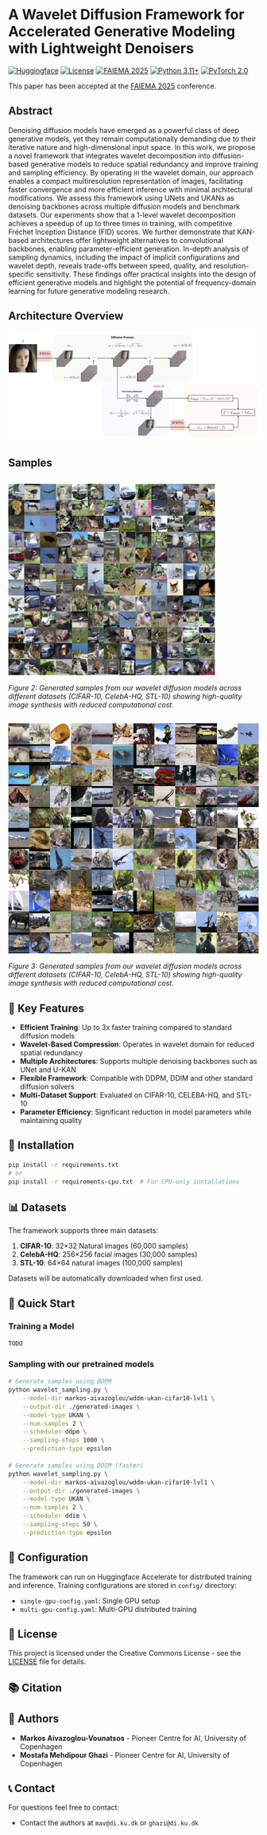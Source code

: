 # A Wavelet Diffusion Framework for Accelerated Generative Modeling with Lightweight Denoisers

[![Huggingface](https://img.shields.io/badge/Huggingface-Model%20Hub-blue.svg)](https://huggingface.co/markos-aivazoglou/wavelet-diffusion)
[![License](https://img.shields.io/badge/License-CC%20BY--NC--SA%204.0-lightgrey.svg)](https://creativecommons.org/licenses/by-nc-sa/4.0/)
[![FAIEMA 2025](https://img.shields.io/badge/FAIEMA-2025-blue)](https://www.faiema.org/)
[![Python 3.11+](https://img.shields.io/badge/python-3.11+-blue.svg)](https://www.python.org/downloads/)
[![PyTorch 2.0](https://img.shields.io/badge/PyTorch-2.0+-orange)](https://pytorch.org/)

This paper has been accepted at the [FAIEMA 2025](https://www.faiema.org/) conference.

## Abstract

Denoising diffusion models have emerged as a powerful class of deep generative models, yet they remain computationally demanding due to their iterative nature and high-dimensional input space. In this work, we propose a novel framework that integrates wavelet decomposition into diffusion-based generative models to reduce spatial redundancy and improve training and sampling efficiency. By operating in the wavelet domain, our approach enables a compact multiresolution representation of images, facilitating faster convergence and more efficient inference with minimal architectural modifications. We assess this framework using UNets and UKANs as denoising backbones across multiple diffusion models and benchmark datasets. Our experiments show that a 1-level wavelet decomposition achieves a speedup of up to three times in training, with competitive Fréchet Inception Distance (FID) scores. We further demonstrate that KAN-based architectures offer lightweight alternatives to convolutional backbones, enabling parameter-efficient generation. In-depth analysis of sampling dynamics, including the impact of implicit configurations and wavelet depth, reveals trade-offs between speed, quality, and resolution-specific sensitivity. These findings offer practical insights into the design of efficient generative models and highlight the potential of frequency-domain learning for future generative modeling research.

## Architecture Overview
![Architecture Overview width:200px](figures/wddpm-diffusion-new.png)

## Samples

## 
![Generated Samples C10 UNET](figures/grid_cifar10_unet_32x32.png)

*Figure 2: Generated samples from our wavelet diffusion models across different datasets (CIFAR-10, CelebA-HQ, STL-10) showing high-quality image synthesis with reduced computational cost.*

## 
![Generated Samples STL10 UKAN](figures/grid_stl10_ukan_64x64.png)

*Figure 3: Generated samples from our wavelet diffusion models across different datasets (CIFAR-10, CelebA-HQ, STL-10) showing high-quality image synthesis with reduced computational cost.*

## 🚀 Key Features

- **Efficient Training**: Up to 3x faster training compared to standard diffusion models
- **Wavelet-Based Compression**: Operates in wavelet domain for reduced spatial redundancy
- **Multiple Architectures**: Supports multiple denoising backbones such as UNet and U-KAN
- **Flexible Framework**: Compatible with DDPM, DDIM and other standard diffusion solvers
- **Multi-Dataset Support**: Evaluated on CIFAR-10, CELEBA-HQ, and STL-10
- **Parameter Efficiency**: Significant reduction in model parameters while maintaining quality

## 🔧 Installation

```bash
pip install -r requirements.txt
# or
pip install -r requirements-cpu.txt  # For CPU-only installations
```

## 📊 Datasets

The framework supports three main datasets:

1. **CIFAR-10**: 32×32 Natural images (60,000 samples)
2. **CelebA-HQ**: 256×256 facial images (30,000 samples) 
3. **STL-10**: 64×64 natural images (100,000 samples)

Datasets will be automatically downloaded when first used.

## 🏃 Quick Start

### Training a Model

```bash
TODO
```

### Sampling with our pretrained models

```bash
# Generate samples using DDPM
python wavelet_sampling.py \
    --model-dir markos-aivazoglou/wddm-ukan-cifar10-lvl1 \
    --output-dir ./generated-images \
    --model-type UKAN \
    --num-samples 2 \
    --scheduler ddpm \
    --sampling-steps 1000 \
    --prediction-type epsilon

# Generate samples using DDIM (faster)
python wavelet_sampling.py \
    --model-dir markos-aivazoglou/wddm-ukan-cifar10-lvl1 \
    --output-dir ./generated-images \
    --model-type UKAN \
    --num-samples 2 \
    --scheduler ddim \
    --sampling-steps 50 \
    --prediction-type epsilon
```

## 📝 Configuration

The framework can run on Huggingface Accelerate for distributed training and inference.
Training configurations are stored in `config/` directory:

- `single-gpu-config.yaml`: Single GPU  setup
- `multi-gpu-config.yaml`: Multi-GPU distributed training


## 📄 License

This project is licensed under the Creative Commons License - see the [LICENSE](LICENSE) file for details.

## 📚 Citation



## 👥 Authors

- **Markos Aivazoglou-Vounatsos** - Pioneer Centre for AI, University of Copenhagen
- **Mostafa Mehdipour Ghazi** - Pioneer Centre for AI, University of Copenhagen

## 📞 Contact

For questions feel free to contact:
- Contact the authors at `mav@di.ku.dk` or `ghazi@di.ku.dk`